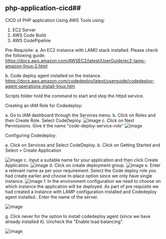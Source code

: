 ## php-application-cicd##

CICD of PHP application Using AWS Tools using:
1. EC2 Server
2. AWS Code Build
3. AWS CodePipeline

Pre-Requisite:
a. An EC2 instance with LAMO stack installed. Please check the following guide: https://docs.aws.amazon.com/AWSEC2/latest/UserGuide/ec2-lamp-amazon-linux-2.html

b. Code deploy agent installed on the instance. https://docs.aws.amazon.com/codedeploy/latest/userguide/codedeploy-agent-operations-install-linux.htm



Scripts folder hold the command to start and stop the httpd service.


Creating an IAM Role for Codedeploy:

a. Go to IAM dashboard through the Services menu.
b. Click on Roles and then Create Role. Select CodeDeploy.
![image](https://github.com/amitks0501/php-application-cicd/assets/76788241/07d6cdfe-5168-4c2e-969c-65be6ac2817e)
c. Click on Next Permissions.  Give it the name "code-deploy-service-role"
![image](https://github.com/amitks0501/php-application-cicd/assets/76788241/c6e7e2eb-a39d-4352-8fc8-a75382ad7c34)


Configuring Codedeploy:

a. Click on Services and Select CodeDeploy.
b. Click on Getting Started and Select > Create Application

![image](https://github.com/amitks0501/php-application-cicd/assets/76788241/885a4d58-f761-4112-88a7-484574aa0b08)
c. Input a suitable name for your application and then click Create Application.
![image](https://github.com/amitks0501/php-application-cicd/assets/76788241/9688f212-1073-438d-91e2-2aa3693272bd)
d. Click on create deployment group.
![image](https://github.com/amitks0501/php-application-cicd/assets/76788241/fc3e4a71-eb3b-446c-b7ac-7b23f1736a44)
e. Enter a relevant name as per your requirement. Select the Code deploy role you had create earlier and choose In-place option since we only have single instance.
![image](https://github.com/amitks0501/php-application-cicd/assets/76788241/85edd910-9cb3-4a03-81c9-639c1a3252fd)
f. In the environment configuration we need to choose on which instance the application will be deployed. As part of pre requisite we had created a instance with LAMP configuration installed and Codedeploy agent installed.. Enter the name of the server.

![image](https://github.com/amitks0501/php-application-cicd/assets/76788241/ecd91733-70c4-47f5-8f31-35b3c5718e23)

g. Click never for the option to install codedeploy agent (since we have already installed it). Uncheck the "Enable load balancing".

![image](https://github.com/amitks0501/php-application-cicd/assets/76788241/9f72f465-222f-4b03-950b-af2e322ff054)





